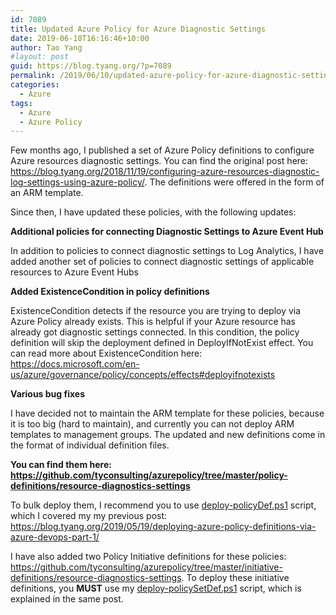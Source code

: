 ```yaml
---
id: 7089
title: Updated Azure Policy for Azure Diagnostic Settings
date: 2019-06-10T16:16:46+10:00
author: Tao Yang
#layout: post
guid: https://blog.tyang.org/?p=7089
permalink: /2019/06/10/updated-azure-policy-for-azure-diagnostic-settings/
categories:
  - Azure
tags:
  - Azure
  - Azure Policy
---
```

Few months ago, I published a set of Azure Policy definitions to configure Azure resources diagnostic settings. You can find the original post here: <a href="https://blog.tyang.org/2018/11/19/configuring-azure-resources-diagnostic-log-settings-using-azure-policy/">https://blog.tyang.org/2018/11/19/configuring-azure-resources-diagnostic-log-settings-using-azure-policy/</a>. The definitions were offered in the form of an ARM template.

Since then, I have updated these policies, with the following updates:

<strong>Additional policies for connecting Diagnostic Settings to Azure Event Hub</strong>

In addition to policies to connect diagnostic settings to Log Analytics, I have added another set of policies to connect diagnostic settings of applicable resources to Azure Event Hubs

<strong>Added ExistenceCondition in policy definitions</strong>

ExistenceCondition detects if the resource you are trying to deploy via Azure Policy already exists. This is helpful if your Azure resource has already got diagnostic settings connected. In this condition, the policy definition will skip the deployment defined in DeployIfNotExist effect. You can read more about ExistenceCondition here: <a href="https://docs.microsoft.com/en-us/azure/governance/policy/concepts/effects#deployifnotexists">https://docs.microsoft.com/en-us/azure/governance/policy/concepts/effects#deployifnotexists</a>

<strong>Various bug fixes</strong>

I have decided not to maintain the ARM template for these policies, because it is too big (hard to maintain), and currently you can not deploy ARM templates to management groups. The updated and new definitions come in the format of individual definition files.

<strong>You can find them here: <a href="https://github.com/tyconsulting/azurepolicy/tree/master/policy-definitions/resource-diagnostics-settings">https://github.com/tyconsulting/azurepolicy/tree/master/policy-definitions/resource-diagnostics-settings</a></strong>

To bulk deploy them, I recommend you to use <a href="https://github.com/tyconsulting/azurepolicy/blob/master/scripts/deploy-policyDef.ps1" target="_blank" rel="noopener noreferrer">deploy-policyDef.ps1</a> script, which I covered my my previous post: <a href="https://blog.tyang.org/2019/05/19/deploying-azure-policy-definitions-via-azure-devops-part-1/">https://blog.tyang.org/2019/05/19/deploying-azure-policy-definitions-via-azure-devops-part-1/</a>

I have also added two Policy Initiative definitions for these policies: <a href="https://github.com/tyconsulting/azurepolicy/tree/master/initiative-definitions/resource-diagnostics-settings">https://github.com/tyconsulting/azurepolicy/tree/master/initiative-definitions/resource-diagnostics-settings</a>. To deploy these initiative definitions, you <strong>MUST</strong> use my <a href="https://github.com/tyconsulting/azurepolicy/blob/master/scripts/deploy-policySetDef.ps1" target="_blank" rel="noopener noreferrer">deploy-policySetDef.ps1</a> script, which is explained in the same post.